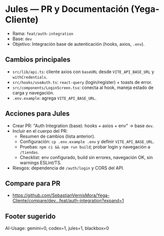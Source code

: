 # Jules — PR y Documentación (Yega-Cliente)

- Rama: `feat/auth-integration`
- Base: `dev`
- Objetivo: Integración base de autenticación (hooks, axios, `.env`).

## Cambios principales
- `src/lib/api.ts`: cliente axios con `baseURL` desde `VITE_API_BASE_URL` y `withCredentials`.
- `src/hooks/useAuth.ts`: `react-query` (login/register) + toasts de error.
- `src/components/LoginScreen.tsx`: conecta al hook, maneja estado de carga y navegación.
- `.env.example`: agrega `VITE_API_BASE_URL`.

## Acciones para Jules
- Crear PR: "Auth Integration (base): hooks + axios + env" → base `dev`.
- Incluir en el cuerpo del PR:
  - Resumen de cambios (lista anterior).
  - Configuración: `cp .env.example .env` y definir `VITE_API_BASE_URL`.
  - Pruebas: `npm ci && npm run build`; probar login y navegación a `/tiendas`.
  - Checklist: env configurado, build sin errores, navegación OK, sin warnings ESLint/TS.
- Riesgos: dependencia de `/auth/login` y CORS del API.

## Compare para PR
- https://github.com/SebastianVernisMora/Yega-Cliente/compare/dev...feat/auth-integration?expand=1

## Footer sugerido
AI-Usage: gemini=0, codex=1, jules=1, blackbox=0

